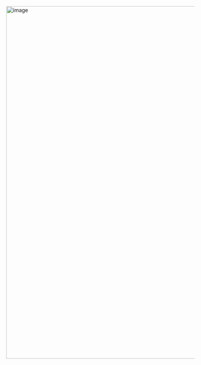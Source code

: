 <img width="941" alt="image" src="https://github.com/HJC96/WebDev/assets/87226129/b8e7c3e6-7d49-432a-a32b-d7dc41d36288">

